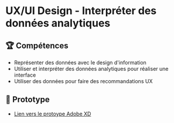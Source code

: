 # UX/UI Design - Interpréter des données analytiques

## 🏆 Compétences
* Représenter des données avec le design d'information
* Utiliser et interpréter des données analytiques pour réaliser une interface
* Utiliser des données pour faire des recommandations UX

## 📱 Prototype
* [Lien vers le protoype Adobe XD](https://xd.adobe.com/view/7976ef1b-bb2c-44d1-86ee-267cdf81eebf-2c25/)
